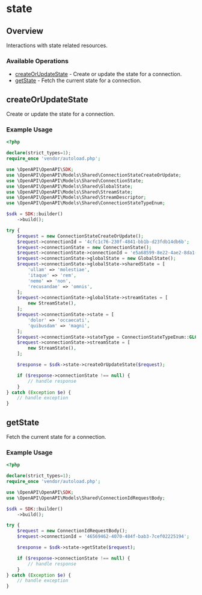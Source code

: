 # state

## Overview

Interactions with state related resources.

### Available Operations

* [createOrUpdateState](#createorupdatestate) - Create or update the state for a connection.
* [getState](#getstate) - Fetch the current state for a connection.

## createOrUpdateState

Create or update the state for a connection.

### Example Usage

```php
<?php

declare(strict_types=1);
require_once 'vendor/autoload.php';

use \OpenAPI\OpenAPI\SDK;
use \OpenAPI\OpenAPI\Models\Shared\ConnectionStateCreateOrUpdate;
use \OpenAPI\OpenAPI\Models\Shared\ConnectionState;
use \OpenAPI\OpenAPI\Models\Shared\GlobalState;
use \OpenAPI\OpenAPI\Models\Shared\StreamState;
use \OpenAPI\OpenAPI\Models\Shared\StreamDescriptor;
use \OpenAPI\OpenAPI\Models\Shared\ConnectionStateTypeEnum;

$sdk = SDK::builder()
    ->build();

try {
    $request = new ConnectionStateCreateOrUpdate();
    $request->connectionId = '4cfc1c76-230f-4841-bb1b-d23fdb14db6b';
    $request->connectionState = new ConnectionState();
    $request->connectionState->connectionId = 'e5a68599-8e22-4ae2-8da1-6fc2b271a289';
    $request->connectionState->globalState = new GlobalState();
    $request->connectionState->globalState->sharedState = [
        'ullam' => 'molestiae',
        'itaque' => 'rem',
        'nemo' => 'non',
        'recusandae' => 'omnis',
    ];
    $request->connectionState->globalState->streamStates = [
        new StreamState(),
    ];
    $request->connectionState->state = [
        'dolor' => 'occaecati',
        'quibusdam' => 'magni',
    ];
    $request->connectionState->stateType = ConnectionStateTypeEnum::GLOBAL;
    $request->connectionState->streamState = [
        new StreamState(),
    ];

    $response = $sdk->state->createOrUpdateState($request);

    if ($response->connectionState !== null) {
        // handle response
    }
} catch (Exception $e) {
    // handle exception
}
```

## getState

Fetch the current state for a connection.

### Example Usage

```php
<?php

declare(strict_types=1);
require_once 'vendor/autoload.php';

use \OpenAPI\OpenAPI\SDK;
use \OpenAPI\OpenAPI\Models\Shared\ConnectionIdRequestBody;

$sdk = SDK::builder()
    ->build();

try {
    $request = new ConnectionIdRequestBody();
    $request->connectionId = '46569462-4070-484f-bab3-7cef02225194';

    $response = $sdk->state->getState($request);

    if ($response->connectionState !== null) {
        // handle response
    }
} catch (Exception $e) {
    // handle exception
}
```

